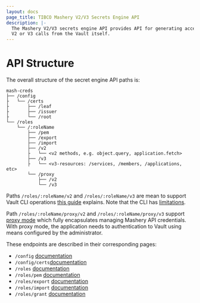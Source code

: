 ```yaml
---
layout: docs
page_title: TIBCO Mashery V2/V3 Secrets Engine API
description: |-
  The Mashery V2/V3 secrets engine API provides API for generating access tokens, v2 credentials, or executing
  V2 or V3 calls from the Vault itself.
---
```


# API Structure
The overall structure of the secret engine API paths is:
```shell
mash-creds
├── /config
├   └── /certs
├       ├── /leaf
├       ├── /issuer
├       └── /root
└── /roles
    └── /:roleName
        ├── /pem     
        ├── /export     
        ├── /import          
        ├── /v2
        ├   └── <v2 methods, e.g. object.query, application.fetch>
        ├── /v3
        ├   └── <v3-resources: /services, /members, /applications, etc>
        └── /proxy
            ├── /v2
            └── /v3
```
Paths `/roles/:roleName/v2` and `/roles/:roleName/v3` are mean to support Vault CLI operations
[this guide](cli.html.markdown) explains. Note that the CLI has [limitations](limitations.html.markdown).

Path `/roles/:roleName/proxy/v2` and `/roles/:roleName/proxy/v3` support [proxy mode](proxy_mode.html.markdown)
which fully encapsulates managing Mashery API credentials. With proxy mode, the application needs to 
authentication to Vault using means configured by the administrator.

These endpoints are described in their corresponding pages:
- `/config` [documentation](./api/config.html.markdown)
- `/config/certs`[documentation](./api/config_certs.html.markdown)
- `/roles` [documentation](./api/roles.html.markdown)
- `/roles/pem` [documentation](./api/roles_pem.html.markdown)
- `/roles/export` [documentation](./api/roles_export.html.markdown)
- `/roles/import` [documentation](./api/roles_import.html.markdown)
- `/roles/grant` [documentation](./api/grant.html.markdown)